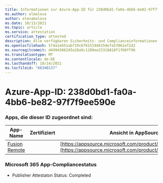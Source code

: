 ```yaml
---
title: Informationen zur Azure-App-ID für 238d0bd1-fa0a-4bb6-be82-97f7f9ee590e
ms.author: elmalova
author: elenamalova
ms.date: 10/13/2021
ms.topic: article
ms.service: attestation
certification_type: attested
description: Alle verfügbaren Sicherheits- und Complianceinformationen für 238d0bd1-fa0a-4bb6-be82-97f7f9ee590e.
ms.openlocfilehash: 5f4a1eb51abf19c6f61519d4154efa57062ef2d2
ms.sourcegitcommit: d49943662d5e28a9c1289ee23318818f1f68ff96
ms.translationtype: MT
ms.contentlocale: de-DE
ms.lasthandoff: 10/14/2021
ms.locfileid: "60340137"
---
```

# <a name="azure-app-id-238d0bd1-fa0a-4bb6-be82-97f7f9ee590e"></a>Azure-App-ID: 238d0bd1-fa0a-4bb6-be82-97f7f9ee590e


### <a name="apps-associated-with-this-id"></a>Apps, die dieser ID zugeordnet sind:
| **App-Name** | **Zertifiziert** | **Ansicht in AppSource** |
|--------------|---------------|-----------------------|
| [Fusion Remote](https://docs.microsoft.com/microsoft-365-app-certification/forward/WA200001422) |  | [https://appsource.microsoft.com/product/office/WA200001422](https://appsource.microsoft.com/product/office/WA200001422) |

### <a name="microsoft-365-app-compliance-status"></a>Microsoft 365 App-Compliancestatus
- Publisher Attestaton Status: Completed
